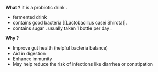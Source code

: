 **What ?**
it is a probiotic drink .
- fermented drink
- contains good bacteria [[Lactobacillus casei Shirota]].
- contains sugar .
usually taken 1 bottle per day .

**Why ?**
- Improve gut health (helpful bacteria balance)
- Aid in digestion
- Enhance immunity
- May help reduce the risk of infections like diarrhea or constipation


